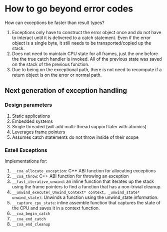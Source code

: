 # How to go beyond error codes

How can exceptions be faster than result types?

1. Exceptions only have to construct the error object once and do not have to
   interact until it is delivered to a catch statement. Even if the error object
   is a single byte, it still needs to be transported/copied up the stack.
2. Does not need to maintain CPU state for all frames, just the one before the
   the true catch handler is invoked. All of the previous state was saved on
   the stack of the previous function.
3. Due to being on the exceptional path, there is not need to recompute if a
   return object is on the error or normal path.

## Next generation of exception handling

### Design parameters

1. Static applications
2. Embedded systems
3. Single threaded (will add multi-thread support later with atomics)
4. Leverages frame pointers
5. Assumes catch statements do not throw inside of their scope

### Estell Exceptions

Implementations for:

1. `__cxa_allocate_exception`: C++ ABI function for allocating exceptions
2. `__cxa_throw`: C++ ABI function for throwing an exception
3. `__fast_iterative_unwind`: an inline function that iterates up the stack using the frame pointers to find a function that has a non-trivial cleanup.
4. `__unwind_execute(_Unwind_Context* context, _unwind_state* unwind_state)`: Unwinds a function using the unwind_state information.
5. `__capture_cpu_state`: inline assemble function that captures the state of the CPU and saves it in a context function.
6. `__cxa_begin_catch`
7. `__cxa_end_catch`
8. `__cxa_end_cleanup`
